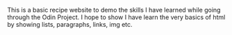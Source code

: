 This is a basic recipe website to demo the skills I have learned while going through the Odin Project. I hope to show I have learn the very basics of html by showing lists, paragraphs, links, img etc.